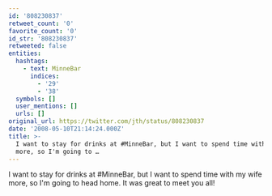 ```yaml
---
id: '808230837'
retweet_count: '0'
favorite_count: '0'
id_str: '808230837'
retweeted: false
entities:
  hashtags:
    - text: MinneBar
      indices:
        - '29'
        - '38'
  symbols: []
  user_mentions: []
  urls: []
original_url: https://twitter.com/jth/status/808230837
date: '2008-05-10T21:14:24.000Z'
title: >-
  I want to stay for drinks at #MinneBar, but I want to spend time with my wife
  more, so I'm going to …
---
```


I want to stay for drinks at #MinneBar, but I want to spend time with my wife more, so I'm going to head home. It was great to meet you all!